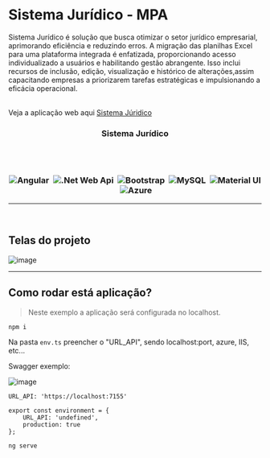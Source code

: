 
<h1>Sistema Jurídico - MPA</h1>
Sistema Jurídico é solução que busca otimizar o setor jurídico empresarial, aprimorando eficiência e reduzindo erros. A migração das planilhas Excel para uma plataforma integrada é enfatizada, proporcionando acesso individualizado a usuários e habilitando gestão abrangente. Isso inclui recursos de inclusão, edição, visualização e histórico de alterações,assim capacitando empresas a priorizarem tarefas estratégicas e impulsionando a eficácia operacional.
<br><br>

Veja a aplicação web aqui [Sistema Júridico](https://sistema-juridico.vercel.app/)

<h3 align="center">Sistema Jurídico

  
 <br><br>
 
![Angular](https://img.shields.io/badge/-Angular15-05122A?style=flat&logo=angular)&nbsp;
![.Net Web Api](https://img.shields.io/badge/-.netWebApi-05122A?style=flat&logo=dotnet)&nbsp;
![Bootstrap](https://img.shields.io/badge/-Bootstrap-05122A?style=flat&logo=bootstrap)&nbsp;
![MySQL](https://img.shields.io/badge/-MySQL-05122A?style=flat&logo=mysql)&nbsp;
![Material UI](https://img.shields.io/badge/-MaterialUI-05122A?style=flat&logo=materialui)&nbsp;
![Azure](https://img.shields.io/badge/-Azure-05122A?style=flat&logo=azure)&nbsp;
</h3>
<hr>
<br>

## Telas do projeto
![image](https://github.com/Valdoveste/Sistema-Juridico/assets/62577482/9420c796-af5f-4dc1-aa9f-fcd976f7bedb)

<hr>

<h2>Como rodar está aplicação?</h2>

> Neste exemplo a aplicação será configurada no localhost.

`
npm i
`

Na pasta `env.ts` preencher o "URL_API", sendo localhost:port, azure, IIS, etc...

Swagger exemplo:

![image](https://github.com/Valdoveste/Sistema-Juridico/assets/62577482/ec593f47-87df-4a13-8890-b6a72a4d0bcb)

`
URL_API: 'https://localhost:7155'
`

```
export const environment = {
    URL_API: 'undefined',
    production: true
};
```

`
ng serve
`


